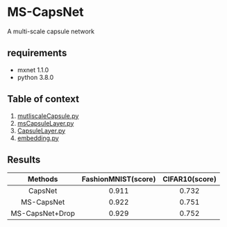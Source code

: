 # MS-CapsNet
A multi-scale capsule network

## requirements
* mxnet 1.1.0
* python 3.8.0

## Table of context
1. [mutliscaleCapsule.py](./mutliscaleCapsule.py)
2. [msCapsuleLayer.py](./msCapsuleLayer.py)
3. [CapsuleLayer.py](./CapsuleLayer.py)
4. [embedding.py](./embedding.py)

## Results

| Methods | FashionMNIST(score) | CIFAR10(score) |
| :------: |:------:|:------:|
| CapsNet | 0.911 | 0.732 |
| MS-CapsNet | 0.922 | 0.751 |
| MS-CapsNet+Drop | 0.929 | 0.752 |


